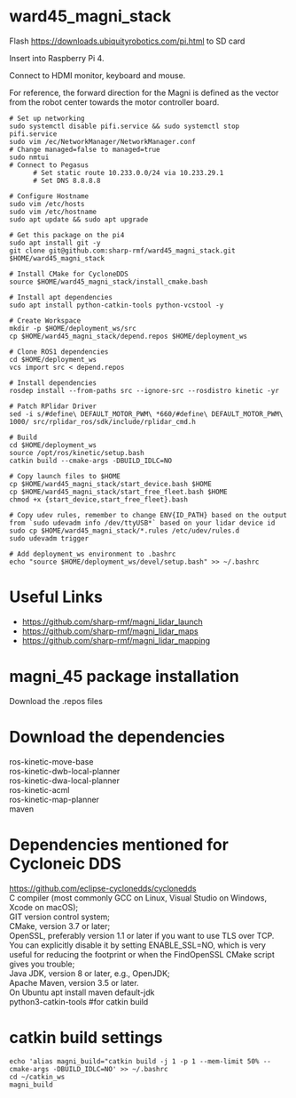 # ward45_magni_stack
Flash https://downloads.ubiquityrobotics.com/pi.html to SD card

Insert into Raspberry Pi 4.

Connect to HDMI monitor, keyboard and mouse.

For reference, the forward direction for the Magni is defined as the vector from the robot center towards the motor controller board.
```
# Set up networking
sudo systemctl disable pifi.service && sudo systemctl stop pifi.service
sudo vim /ec/NetworkManager/NetworkManager.conf                                             # Change managed=false to managed=true
sudo nmtui                                                                                  # Connect to Pegasus 
      # Set static route 10.233.0.0/24 via 10.233.29.1
      # Set DNS 8.8.8.8

# Configure Hostname
sudo vim /etc/hosts
sudo vim /etc/hostname                                                                      
sudo apt update && sudo apt upgrade 

# Get this package on the pi4
sudo apt install git -y
git clone git@github.com:sharp-rmf/ward45_magni_stack.git $HOME/ward45_magni_stack

# Install CMake for CycloneDDS
source $HOME/ward45_magni_stack/install_cmake.bash

# Install apt dependencies
sudo apt install python-catkin-tools python-vcstool -y

# Create Workspace
mkdir -p $HOME/deployment_ws/src
cp $HOME/ward45_magni_stack/depend.repos $HOME/deployment_ws

# Clone ROS1 dependencies
cd $HOME/deployment_ws
vcs import src < depend.repos

# Install dependencies
rosdep install --from-paths src --ignore-src --rosdistro kinetic -yr

# Patch RPlidar Driver
sed -i s/#define\ DEFAULT_MOTOR_PWM\ *660/#define\ DEFAULT_MOTOR_PWM\ 1000/ src/rplidar_ros/sdk/include/rplidar_cmd.h

# Build
cd $HOME/deployment_ws
source /opt/ros/kinetic/setup.bash
catkin build --cmake-args -DBUILD_IDLC=NO  

# Copy launch files to $HOME
cp $HOME/ward45_magni_stack/start_device.bash $HOME
cp $HOME/ward45_magni_stack/start_free_fleet.bash $HOME
chmod +x {start_device,start_free_fleet}.bash

# Copy udev rules, remember to change ENV{ID_PATH} based on the output from `sudo udevadm info /dev/ttyUSB*` based on your lidar device id
sudo cp $HOME/ward45_magni_stack/*.rules /etc/udev/rules.d
sudo udevadm trigger

# Add deployment_ws environment to .bashrc
echo "source $HOME/deployment_ws/devel/setup.bash" >> ~/.bashrc
```

# Useful Links
* https://github.com/sharp-rmf/magni_lidar_launch
* https://github.com/sharp-rmf/magni_lidar_maps
* https://github.com/sharp-rmf/magni_lidar_mapping

# magni_45 package installation
Download the .repos files

# Download the dependencies
ros-kinetic-move-base  
ros-kinetic-dwb-local-planner  
ros-kinetic-dwa-local-planner  
ros-kinetic-acml  
ros-kinetic-map-planner  
maven  

# Dependencies mentioned for Cycloneic DDS
https://github.com/eclipse-cyclonedds/cyclonedds  
C compiler (most commonly GCC on Linux, Visual Studio on Windows, Xcode on macOS);  
GIT version control system;  
CMake, version 3.7 or later;  
OpenSSL, preferably version 1.1 or later if you want to use TLS over TCP.  You can explicitly disable it by setting ENABLE_SSL=NO, which is very useful for reducing the footprint or when the FindOpenSSL CMake script gives you trouble;  
Java JDK, version 8 or later, e.g., OpenJDK;  
Apache Maven, version 3.5 or later.  
On Ubuntu apt install maven default-jdk  
python3-catkin-tools #for catkin build

# catkin build settings
```
echo 'alias magni_build="catkin build -j 1 -p 1 --mem-limit 50% --cmake-args -DBUILD_IDLC=NO' >> ~/.bashrc
cd ~/catkin_ws 
magni_build
```
